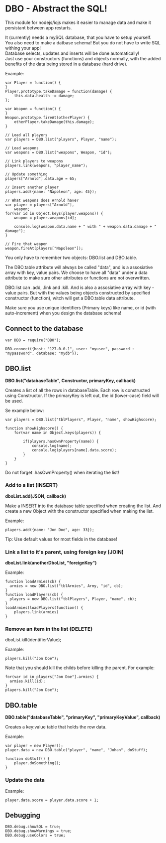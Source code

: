 ﻿<h1>DBO - Abstract the SQL!</h1>

<p>This module for nodejs/iojs makes it easier to manage data and make it persistant between app restarts.</p>

<p>It (currently) needs a mySQL database, that you have to setup yourself.<br>
You also need to make a datbase schema! But you do not have to write SQL withing your app! <br>
Database selects, updates and inserts will be done automatically!<br>
Just use your constructors (functions) and objects normally, with the added benefits of the data being stored in a database (hard drive).</p>

Example:
```
var Player = function() {
}
Player.prototype.takeDamage = function(damage) {
	this.data.health -= damage;
};

var Weapon = function() {
}
Weapon.prototype.fireAt(otherPlayer) {
	otherPlayer.takeDamage(this.damage);
}

// Load all players
var players = DBO.list("players", Player, "name");

// Load weapons
var weapons = DBO.list("weapons", Weapon, "id");

// Link players to weapons
players.link(weapons, "player_name");

// Update something
players["Arnold"].data.age = 65;

// Insert another player
players.add({name: "Napoleon", age: 45});

// What weapons does Arnold have?
var player = players["Arnold"],
	weapon;
for(var id in Object.keys(player.weapons)) {
	weapon = player.weapons[id];
	
	console.log(weapon.data.name + " with " + weapon.data.damage + " damage");
}

// Fire that weapon
weapon.fireAt(players["Napoleon"]);
```

You only have to remember two objects: DBO.list and DBO.table.

The DBO.table attribute will always be called "data", and is a assosiative array with key, value pairs. We choose to have all "data" under a data attribute to make sure other attributes or functions are not overwritten.

DBO.list can .add, .link and .kill. And is also a assosiative array with key -value pairs. But with the values being objects constructed by specified constructor (function), witch will get a DBO.table data attribute.  


Make sure you use unique identifiers (Primary keys) like name, or id (with auto-increment) when you design the database schema!




## Connect to the database

```
var DBO = require("DBO");

DBO.connect({host: "127.0.0.1",	user: "myuser", password : "mypassword", database: "mydb"});
```


## DBO.list

<b>DBO.list("databaseTable", Constructor, primaryKey, callback)</b>

Creates a list of all the rows in databaseTable. Each row is constructed using Constructor.
If the primaryKey is left out, the id (lower-case) field will be used.

Se example below:

```
var players = DBO.list("tblPlayers", Player, "name", showHighscore);

function showHighscore() {
	for(var name in Object.keys(players)) {

		if(players.hasOwnProperty(name)) {
			console.log(name);
			console.log(players[name].data.score);
		}
	}
}
```
Do not forget .hasOwnProperty() when iterating the list!


### Add to a list (INSERT)

<b>dboList.add(JSON, callback)</b>

Make a INSERT into the database table specified when creating the list. And create a new Object with the constructor specified when making the list.

Example:

```
players.add({name: "Jon Doe", age: 33});
```

Tip: Use default values for most fields in the database!



### Link a list to it's parent, using foreign key (JOIN)

<b>dboList.link(anotherDboList, "foreignKey")</b>

Example:

```
function loadArmies(cb) {
  armies = new DBO.list("tblArmies", Army, "id", cb);
}
function loadPlayers(cb) {
  players = new DBO.list("tblPlayers", Player, "name", cb);
}
loadArmies(loadPlayers(function() {
	players.link(armies)
}
```


### Remove an item in the list (DELETE)

dboList.kill(identifierValue);

Example:
```
players.kill("Jon Doe");
```

Note that you should kill the childs before killing the parent. For example:

```
for(var id in players["Jon Doe"].armies) {
  armies.kill(id);	
}
players.kill("Jon Doe");
```





## DBO.table

<b>DBO.table("databaseTable", "primaryKey", "primaryKeyValue", callback)</b>

Creates a key:value table that holds the row data.

Example:

```
var player = new Player();
player.data = new DBO.table("player", "name", "Johan", doStuff);

function doStuff() {
	player.doSomething();
}

```

### Update the data

Example:
```
player.data.score = player.data.score + 1;
```
 

 
 
 ## Debugging
 ```
 DBO.debug.showSQL = true;
 DBO.debug.showWarnings = true;
 DBO.debug.useColors = true;

 ```

